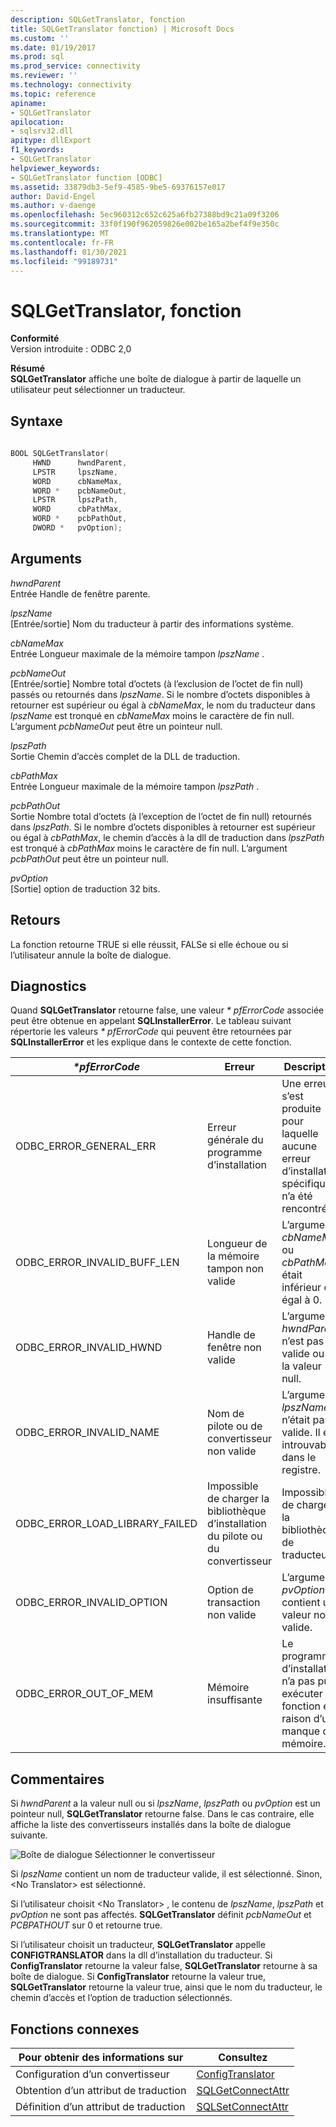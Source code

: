 ```yaml
---
description: SQLGetTranslator, fonction
title: SQLGetTranslator fonction) | Microsoft Docs
ms.custom: ''
ms.date: 01/19/2017
ms.prod: sql
ms.prod_service: connectivity
ms.reviewer: ''
ms.technology: connectivity
ms.topic: reference
apiname:
- SQLGetTranslator
apilocation:
- sqlsrv32.dll
apitype: dllExport
f1_keywords:
- SQLGetTranslator
helpviewer_keywords:
- SQLGetTranslator function [ODBC]
ms.assetid: 33879db3-5ef9-4585-9be5-69376157e017
author: David-Engel
ms.author: v-daenge
ms.openlocfilehash: 5ec960312c652c625a6fb27388bd9c21a09f3206
ms.sourcegitcommit: 33f0f190f962059826e002be165a2bef4f9e350c
ms.translationtype: MT
ms.contentlocale: fr-FR
ms.lasthandoff: 01/30/2021
ms.locfileid: "99189731"
---
```

# <a name="sqlgettranslator-function"></a>SQLGetTranslator, fonction
**Conformité**  
 Version introduite : ODBC 2,0  
  
 **Résumé**  
 **SQLGetTranslator** affiche une boîte de dialogue à partir de laquelle un utilisateur peut sélectionner un traducteur.  
  
## <a name="syntax"></a>Syntaxe  
  
```cpp  
  
BOOL SQLGetTranslator(  
     HWND      hwndParent,  
     LPSTR     lpszName,  
     WORD      cbNameMax,  
     WORD *    pcbNameOut,  
     LPSTR     lpszPath,  
     WORD      cbPathMax,  
     WORD *    pcbPathOut,  
     DWORD *   pvOption);  
```  
  
## <a name="arguments"></a>Arguments  
 *hwndParent*  
 Entrée Handle de fenêtre parente.  
  
 *lpszName*  
 [Entrée/sortie] Nom du traducteur à partir des informations système.  
  
 *cbNameMax*  
 Entrée Longueur maximale de la mémoire tampon *lpszName* .  
  
 *pcbNameOut*  
 [Entrée/sortie] Nombre total d’octets (à l’exclusion de l’octet de fin null) passés ou retournés dans *lpszName*. Si le nombre d’octets disponibles à retourner est supérieur ou égal à *cbNameMax*, le nom du traducteur dans *lpszName* est tronqué en *cbNameMax* moins le caractère de fin null. L’argument *pcbNameOut* peut être un pointeur null.  
  
 *lpszPath*  
 Sortie Chemin d’accès complet de la DLL de traduction.  
  
 *cbPathMax*  
 Entrée Longueur maximale de la mémoire tampon *lpszPath* .  
  
 *pcbPathOut*  
 Sortie Nombre total d’octets (à l’exception de l’octet de fin null) retournés dans *lpszPath*. Si le nombre d’octets disponibles à retourner est supérieur ou égal à *cbPathMax*, le chemin d’accès à la dll de traduction dans *lpszPath* est tronqué à *cbPathMax* moins le caractère de fin null. L’argument *pcbPathOut* peut être un pointeur null.  
  
 *pvOption*  
 [Sortie] option de traduction 32 bits.  
  
## <a name="returns"></a>Retours  
 La fonction retourne TRUE si elle réussit, FALSe si elle échoue ou si l’utilisateur annule la boîte de dialogue.  
  
## <a name="diagnostics"></a>Diagnostics  
 Quand **SQLGetTranslator** retourne false, une valeur *\* pfErrorCode* associée peut être obtenue en appelant **SQLInstallerError**. Le tableau suivant répertorie les valeurs *\* pfErrorCode* qui peuvent être retournées par **SQLInstallerError** et les explique dans le contexte de cette fonction.  
  
|*\*pfErrorCode*|Erreur|Description|  
|---------------------|-----------|-----------------|  
|ODBC_ERROR_GENERAL_ERR|Erreur générale du programme d’installation|Une erreur s’est produite pour laquelle aucune erreur d’installation spécifique n’a été rencontrée.|  
|ODBC_ERROR_INVALID_BUFF_LEN|Longueur de la mémoire tampon non valide|L’argument *cbNameMax* ou *cbPathMax* était inférieur ou égal à 0.|  
|ODBC_ERROR_INVALID_HWND|Handle de fenêtre non valide|L’argument *hwndParent* n’est pas valide ou a la valeur null.|  
|ODBC_ERROR_INVALID_NAME|Nom de pilote ou de convertisseur non valide|L’argument *lpszName* n’était pas valide. Il est introuvable dans le registre.|  
|ODBC_ERROR_LOAD_LIBRARY_FAILED|Impossible de charger la bibliothèque d’installation du pilote ou du convertisseur|Impossible de charger la bibliothèque de traducteurs.|  
|ODBC_ERROR_INVALID_OPTION|Option de transaction non valide|L’argument *pvOption* contient une valeur non valide.|  
|ODBC_ERROR_OUT_OF_MEM|Mémoire insuffisante|Le programme d’installation n’a pas pu exécuter la fonction en raison d’un manque de mémoire.|  
  
## <a name="comments"></a>Commentaires  
 Si *hwndParent* a la valeur null ou si *lpszName*, *lpszPath* ou *pvOption* est un pointeur null, **SQLGetTranslator** retourne false. Dans le cas contraire, elle affiche la liste des convertisseurs installés dans la boîte de dialogue suivante.  
  
 ![Boîte de dialogue Sélectionner le convertisseur](../../../odbc/reference/syntax/media/ch23j.gif "CH23J")  
  
 Si *lpszName* contient un nom de traducteur valide, il est sélectionné. Sinon, \<No Translator> est sélectionné.  
  
 Si l’utilisateur choisit \<No Translator> , le contenu de *lpszName*, *lpszPath* et *pvOption* ne sont pas affectés. **SQLGetTranslator** définit *pcbNameOut* et *PCBPATHOUT* sur 0 et retourne true.  
  
 Si l’utilisateur choisit un traducteur, **SQLGetTranslator** appelle **CONFIGTRANSLATOR** dans la dll d’installation du traducteur. Si **ConfigTranslator** retourne la valeur false, **SQLGetTranslator** retourne à sa boîte de dialogue. Si **ConfigTranslator** retourne la valeur true, **SQLGetTranslator** retourne la valeur true, ainsi que le nom du traducteur, le chemin d’accès et l’option de traduction sélectionnés.  
  
## <a name="related-functions"></a>Fonctions connexes  
  
|Pour obtenir des informations sur|Consultez|  
|---------------------------|---------|  
|Configuration d’un convertisseur|[ConfigTranslator](../../../odbc/reference/syntax/configtranslator-function.md)|  
|Obtention d’un attribut de traduction|[SQLGetConnectAttr](../../../odbc/reference/syntax/sqlgetconnectattr-function.md)|  
|Définition d’un attribut de traduction|[SQLSetConnectAttr](../../../odbc/reference/syntax/sqlsetconnectattr-function.md)|
